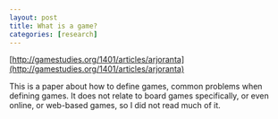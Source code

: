 ```yaml
---
layout: post
title: What is a game?
categories: [research]
---
```


[http://gamestudies.org/1401/articles/arjoranta](http://gamestudies.org/1401/articles/arjoranta)

This is a paper about how to define games, common problems when defining games. It does not relate to board games specifically, or even online,
or web-based games, so I did not read much of it.
